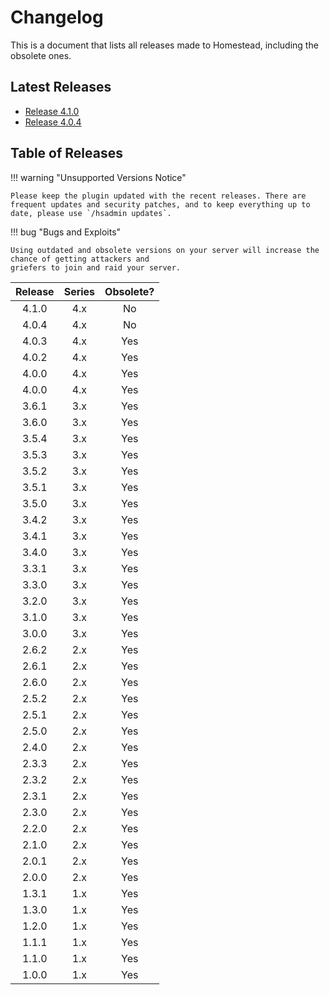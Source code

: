 # Changelog

This is a document that lists all releases made to Homestead, including the obsolete ones.

## Latest Releases

- [Release 4.1.0](https://www.spigotmc.org/resources/121873/update?update=615109)
- [Release 4.0.4](https://www.spigotmc.org/resources/121873/update?update=612775)

## Table of Releases

!!! warning "Unsupported Versions Notice"

    Please keep the plugin updated with the recent releases. There are frequent updates and security patches, and to keep everything up to date, please use `/hsadmin updates`.

!!! bug "Bugs and Exploits"

    Using outdated and obsolete versions on your server will increase the chance of getting attackers and
    griefers to join and raid your server.

| Release | Series | Obsolete? |
| :-----: | :----: | :-------: |
| 4.1.0   | 4.x    | No        |
| 4.0.4   | 4.x    | No        |
| 4.0.3   | 4.x    | Yes       |
| 4.0.2   | 4.x    | Yes       |
| 4.0.0   | 4.x    | Yes       |
| 4.0.0   | 4.x    | Yes       |
| 3.6.1   | 3.x    | Yes       |
| 3.6.0   | 3.x    | Yes       |
| 3.5.4   | 3.x    | Yes       |
| 3.5.3   | 3.x    | Yes       |
| 3.5.2   | 3.x    | Yes       |
| 3.5.1   | 3.x    | Yes       |
| 3.5.0   | 3.x    | Yes       |
| 3.4.2   | 3.x    | Yes       |
| 3.4.1   | 3.x    | Yes       |
| 3.4.0   | 3.x    | Yes       |
| 3.3.1   | 3.x    | Yes       |
| 3.3.0   | 3.x    | Yes       |
| 3.2.0   | 3.x    | Yes       |
| 3.1.0   | 3.x    | Yes       |
| 3.0.0   | 3.x    | Yes       |
| 2.6.2   | 2.x    | Yes       |
| 2.6.1   | 2.x    | Yes       |
| 2.6.0   | 2.x    | Yes       |
| 2.5.2   | 2.x    | Yes       |
| 2.5.1   | 2.x    | Yes       |
| 2.5.0   | 2.x    | Yes       |
| 2.4.0   | 2.x    | Yes       |
| 2.3.3   | 2.x    | Yes       |
| 2.3.2   | 2.x    | Yes       |
| 2.3.1   | 2.x    | Yes       |
| 2.3.0   | 2.x    | Yes       |
| 2.2.0   | 2.x    | Yes       |
| 2.1.0   | 2.x    | Yes       |
| 2.0.1   | 2.x    | Yes       |
| 2.0.0   | 2.x    | Yes       |
| 1.3.1   | 1.x    | Yes       |
| 1.3.0   | 1.x    | Yes       |
| 1.2.0   | 1.x    | Yes       |
| 1.1.1   | 1.x    | Yes       |
| 1.1.0   | 1.x    | Yes       |
| 1.0.0   | 1.x    | Yes       |
